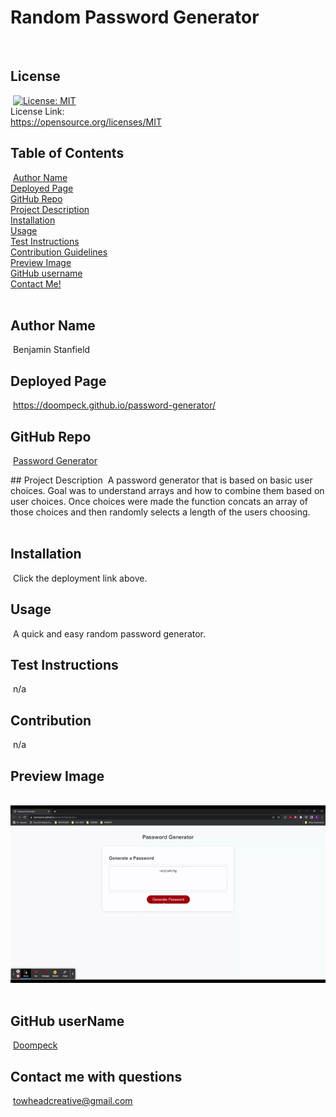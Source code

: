 # Random Password Generator
​
## License
​
[![License: MIT](https://img.shields.io/badge/License-MIT-yellow.svg)](https://opensource.org/licenses/MIT)<br> License Link:<br> https://opensource.org/licenses/MIT
​
## Table of Contents
​
[Author Name](#author-name) <br>
[Deployed Page](#deployed-page) <br>
[GitHub Repo](#github-repo) <br>
[Project Description](#project-description)<br>
[Installation](#installation)<br>
[Usage](#usage)<br>
[Test Instructions](#test-instructions)<br>
[Contribution Guidelines](#contribution)<br>
[Preview Image](#preview-image)<br>
[GitHub username](#github-username)<br>
[Contact Me!](#contact-me-with-questions)<br>
​
## Author Name
​
Benjamin Stanfield
​
## Deployed Page
​
https://doompeck.github.io/password-generator/
​
## GitHub Repo
​
[Password Generator](https://github.com/Doompeck/password-generator)
​

​## Project Description
​
A password generator that is based on basic user choices.  Goal was to understand arrays and how to combine them based on user choices.  Once choices were made the function concats an array of those choices and then randomly selects a length of the users choosing.  
​
## Installation
​
Click the deployment link above.
​
## Usage
​
A quick and easy random password generator.
​
## Test Instructions
​
n/a
​
## Contribution
​
n/a
​
## Preview Image
​
[![image](./assets/images/Password%20Generator.gif)](./assets/images/Password%d20Generator.gif)
​
## GitHub userName
​
[Doompeck](https://github.com/Doompeck)
​
## Contact me with questions
​
towheadcreative@gmail.com
